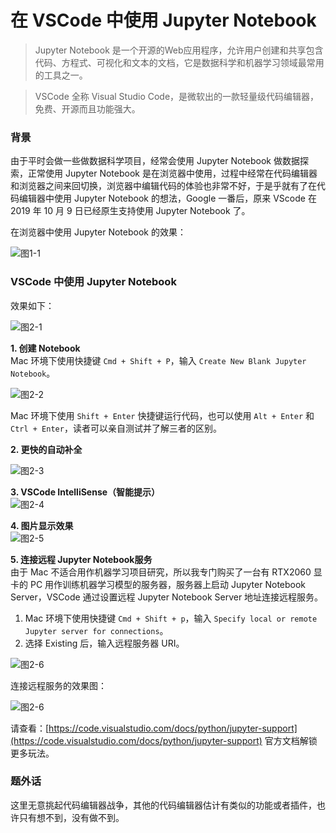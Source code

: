 # 在 VSCode 中使用 Jupyter Notebook

> Jupyter Notebook 是一个开源的Web应用程序，允许用户创建和共享包含代码、方程式、可视化和文本的文档，它是数据科学和机器学习领域最常用的工具之一。

> VSCode 全称 Visual Studio Code，是微软出的一款轻量级代码编辑器，免费、开源而且功能强大。

### 背景
由于平时会做一些做数据科学项目，经常会使用 Jupyter Notebook 做数据探索，正常使用 Jupyter Notebook 是在浏览器中使用，过程中经常在代码编辑器和浏览器之间来回切换，浏览器中编辑代码的体验也非常不好，于是乎就有了在代码编辑器中使用 Jupyter Notebook 的想法，Google 一番后，原来 VScode 在 2019 年 10 月 9 日已经原生支持使用 Jupyter Notebook 了。

在浏览器中使用 Jupyter Notebook 的效果：

![图1-1](http://cdn.defcoding.com/067C1802-C6DA-4194-AF52-BA0DCCE28150.png)

### VSCode 中使用 Jupyter Notebook
效果如下：

![图2-1](http://cdn.defcoding.com/239D34F6-975F-4920-A676-B254D639E28B.png)

**1. 创建 Notebook**<br />
Mac 环境下使用快捷键 `Cmd + Shift + P`，输入 `Create New Blank Jupyter Notebook`。<br />

![图2-2](http://cdn.defcoding.com/641F5FB8-8E14-4D97-8ED6-EA87A147F664.png)

Mac 环境下使用 `Shift + Enter` 快捷键运行代码，也可以使用 `Alt + Enter` 和 `Ctrl + Enter`，读者可以亲自测试并了解三者的区别。

**2. 更快的自动补全**<br />

![图2-3](http://cdn.defcoding.com/41DD6B46-75BB-48CE-BB96-3D2224A33A52.png)

**3. VSCode IntelliSense（智能提示）**<br />
![图2-4](http://cdn.defcoding.com/9780A400-84A2-408C-8469-45E13F096A50.png)

**4. 图片显示效果**<br />
![图2-5](http://cdn.defcoding.com/AFBC48B0-BBB7-4571-A67B-28A45AF656CE.png)

**5. 连接远程 Jupyter Notebook服务**<br />
由于 Mac 不适合用作机器学习项目研究，所以我专门购买了一台有 RTX2060 显卡的 PC 用作训练机器学习模型的服务器，服务器上启动 Jupyter Notebook Server，VSCode 通过设置远程 Jupyter Notebook Server 地址连接远程服务。

1. Mac 环境下使用快捷键 `Cmd + Shift + p`，输入 `Specify local or remote Jupyter server for connections`。
2. 选择 Existing 后，输入远程服务器 URI。

![图2-6](http://cdn.defcoding.com/6F0AC31E-36F1-4DC2-9DD5-E480BD48561F.png)

连接远程服务的效果图：

![图2-6](http://cdn.defcoding.com/14DA5C29-FCBB-4053-9D82-84CBD40C0FBC.png)

请查看：[https://code.visualstudio.com/docs/python/jupyter-support](https://code.visualstudio.com/docs/python/jupyter-support) 官方文档解锁更多玩法。

### 题外话
这里无意挑起代码编辑器战争，其他的代码编辑器估计有类似的功能或者插件，也许只有想不到，没有做不到。
